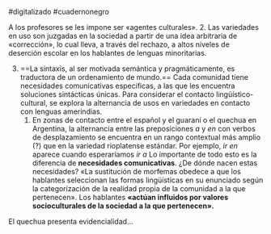 #digitalizado #cuadernonegro

A los profesores se les impone ser «agentes culturales».
2. Las variedades en uso son juzgadas en la sociedad a partir de una idea arbitraria de «corrección», lo cual lleva, a través del rechazo, a altos niveles de deserción escolar en los hablantes de lenguas minoritarias.

3. ==La sintaxis, al ser motivada semántica y pragmáticamente, es traductora de un ordenamiento de mundo.== Cada comunidad tiene necesidades comunicativas específicas, a las que les encuentra soluciones sintácticas únicas. Para considerar el contacto lingüístico-cultural, se explora la alternancia de usos en variedades en contacto con lenguas amerindias. 
	1. En zonas de contacto entre el español y el guaraní o el quechua en Argentina, la alternancia entre las preposiciones _a_ y _en_ con verbos de desplazamiento se encuentra en un rango contextual más amplio (?) que en la variedad rioplatense estándar. Por ejemplo, _ir en_ aparece cuando esperaríamos _ir a_
	Lo importante de todo esto es la diferencia de **necesidades comunicativas**. ¿De dónde nacen estas necesidades?
	«La sustitución de morfemas obedece a que los hablantes seleccionan las formas lingüísticas en su enunciado según la categorización de la realidad propia de la comunidad a la que pertenecen». Los hablantes **«actúan influidos por valores socioculturales de la sociedad a la que pertenecen».**

El quechua presenta evidencialidad…